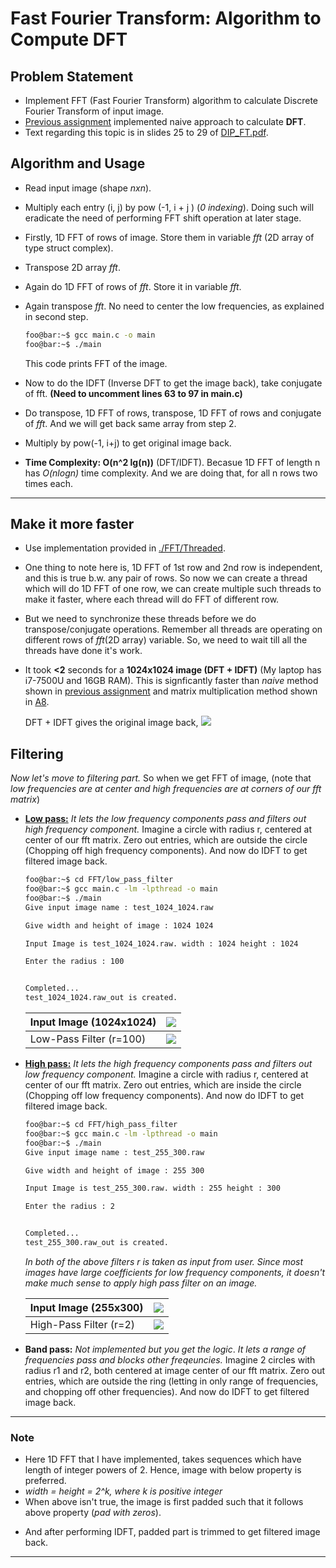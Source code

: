 # Fast Fourier Transform: Algorithm to Compute DFT 

## Problem Statement
- Implement FFT (Fast Fourier Transform) algorithm to calculate Discrete Fourier Transform of input image.
- [Previous assignment](../A9) implemented naive approach to calculate **DFT**.
- Text regarding this topic is in slides 25 to 29 of [DIP_FT.pdf](../A9/DIP_FT.pdf).

## Algorithm and Usage
* Read input image (shape *nxn*).
* Multiply each entry (i, j) by pow (-1, i + j ) (*0 indexing*). Doing such will eradicate the need of performing FFT shift operation at later stage.
* Firstly, 1D FFT of rows of image. Store them in variable *fft* (2D array of type struct complex).
* Transpose 2D array *fft*.
* Again do 1D FFT of rows of *fft*. Store it in variable *fft*.
* Again transpose *fft*. No need to center the low frequencies, as explained in second step.


    ```bash
    foo@bar:~$ gcc main.c -o main
    foo@bar:~$ ./main
    ```
    This code prints FFT of the image.

* Now to do the IDFT (Inverse DFT to get the image back), take conjugate of fft.
**(Need to uncomment lines 63 to 97 in main.c)**
* Do transpose, 1D FFT of rows, transpose, 1D FFT of rows and conjugate of *fft*. And we will get back same array from step 2.
* Multiply by pow(-1, i+j) to get original image back.
* **Time Complexity: O(n^2 lg(n))** (DFT/IDFT). Becasue 1D FFT of length n has *O(nlogn)* time complexity. And we are doing that, for all n rows two times each.
---
## Make it more faster
* Use implementation provided in [./FFT/Threaded](./FFT/Threaded/).
* One thing to note here is, 1D FFT of 1st row and 2nd row is independent, and this is true b.w. any pair of rows. So now we can create a thread which will do 1D FFT of one row, we can create multiple such threads to make it faster, where each thread will do FFT of different row.
* But we need to synchronize these threads before we do transpose/conjugate operations. Remember all threads are operating on different rows of *fft*(2D array) variable. So, we need to wait till all the threads have done it's work.
* It took **<2** seconds for a **1024x1024 image (DFT + IDFT)** (My laptop has i7-7500U and 16GB RAM). This is signficantly faster than *naive* method shown in [previous assignment](../A9) and matrix multiplication method shown in [A8](../A8).

    DFT + IDFT gives the original image back,
    ![](./FFT/Threaded/boat_512_512.raw_out.jpg)


## Filtering
*Now let's move to filtering part.* So when we get FFT of image, (note that *low frequencies are at center and high frequencies are at corners of our fft matrix*)
* **[Low pass:](./FFT/low_pass_filter/)** *It lets the low frequency components pass and filters out high frequency component.* Imagine a circle with radius r, centered at center of our fft matrix. Zero out entries, which are outside the circle (Chopping off high frequency components). And now do IDFT to get filtered image back.
    ```bash
    foo@bar:~$ cd FFT/low_pass_filter
    foo@bar:~$ gcc main.c -lm -lpthread -o main
    foo@bar:~$ ./main
    Give input image name : test_1024_1024.raw

    Give width and height of image : 1024 1024

    Input Image is test_1024_1024.raw. width : 1024 height : 1024 

    Enter the radius : 100


    Completed...
    test_1024_1024.raw_out is created.
    ```

    |Input Image (1024x1024) | ![](./FFT/low_pass_filter/test_1024_1024.jpg) |
    |-|-|
    | Low-Pass Filter (r=100) | ![](./FFT/low_pass_filter/test_1024_1024.raw_out_r100.jpg) |
* **[High pass:](./FFT/high_pass_filter/)** *It lets the high frequency components pass and filters out low frequency component.* Imagine a circle with radius r, centered at center of our fft matrix. Zero out entries, which are inside the circle (Chopping off low frequency components). And now do IDFT to get filtered image back.
    ```bash
    foo@bar:~$ cd FFT/high_pass_filter
    foo@bar:~$ gcc main.c -lm -lpthread -o main
    foo@bar:~$ ./main
    Give input image name : test_255_300.raw

    Give width and height of image : 255 300

    Input Image is test_255_300.raw. width : 255 height : 300 

    Enter the radius : 2


    Completed...
    test_255_300.raw_out is created.
    ```
    *In both of the above filters r is taken as input from user. Since most images have large coefficients for low frequency components, it doesn't make much sense to apply high pass filter on an image.*

    |Input Image (255x300) | ![](./FFT/high_pass_filter/test_255_300.jpg) |
    |-|-|
    | High-Pass Filter (r=2) | ![](./FFT/high_pass_filter/test_255_300.raw_out_r2.jpg) |



* **Band pass:** *Not implemented but you get the logic*. *It lets a range of frequencies pass and blocks other freqeuncies.* Imagine 2 circles with radius r1 and r2, both centered at image center of our fft matrix. Zero out entries, which are outside the ring (letting in only range of frequencies, and chopping off other frequencies). And now do IDFT to get filtered image back.



---
### Note
* Here 1D FFT that I have implemented, takes sequences which have length of integer powers of 2. Hence, image with below property is preferred.
* *width = height = 2^k, where k is positive integer*
* When above isn't true, the image is first padded such that it follows above property (*pad with zeros*). 
- And after performing IDFT, padded part is trimmed to get filtered image back.
---